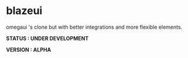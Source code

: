 # blazeui
omegaui 's clone but with better integrations and more flexible elements.

**STATUS : UNDER DEVELOPMENT**

**VERSION : ALPHA**

